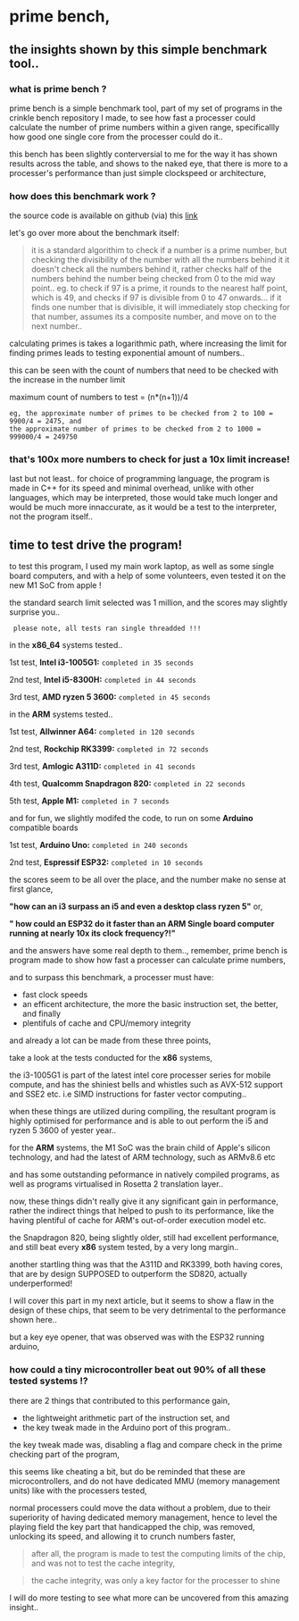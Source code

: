 # prime bench, 
## the insights shown by this simple benchmark tool..

### what is prime bench ?
prime bench is a simple benchmark tool, part of my set of programs in the crinkle bench repository I made, to see how fast a processer could calculate the number of prime numbers within a given range, 
specificallly how good one single core from the processer could do it..

this bench has been slightly conterversial to me for the way it has shown results across the table, 
and shows to the naked eye, that there is more to a processer's performance than just simple clockspeed or architecture,

### how does this benchmark work ?

the source code is available on github (via) this [link](https://github.com/ZephyrLabs/Crinkle-bench/prime_bench/)

let's go over more about the benchmark itself:
> it is a standard algorithim to check if a number is a prime number, but checking the divisibility of the number with all the numbers behind it
> it doesn't check all the numbers behind it, rather checks half of the numbers behind the number being checked from 0 to the mid way point..
> eg. to check if 97 is a prime, it rounds to the nearest half point, which is 49, and checks if 97 is divisible from 0 to 47 onwards...
> if it finds one number that is divisible, it will immediately stop checking for that number, assumes its a composite number, and move on to the next number..

calculating primes is takes a logarithmic path, where increasing the limit for finding primes leads to testing exponential amount of numbers..

this can be seen with the count of numbers that need to be checked with the increase in the number limit

maximum count of numbers to test = (n*(n+1))/4

```
eg, the approximate number of primes to be checked from 2 to 100 = 9900/4 = 2475, and 
the approximate number of primes to be checked from 2 to 1000 = 999000/4 = 249750
```

### that's 100x more numbers to check for just a 10x limit increase!


last but not least.. for choice of programming language, 
the program is made in C++ for its speed and minimal overhead,
unlike with other languages, which may be interpreted, 
those would take much longer and would be much more innaccurate, as it would be a test to the interpreter, not the program itself..

## time to test drive the program!

to test this program, I used my main work laptop, as well as some single board computers, and with a help of some volunteers, even tested it on the new M1 SoC from apple ! 

the standard search limit selected was 1 million,
and the scores may slightly surprise you.. 

``` please note, all tests ran single threadded !!!```

in the **x86_64** systems tested..

1st test, **Intel i3-1005G1:**
`completed in 35 seconds`

2nd test, **Intel i5-8300H:**
`completed in 44 seconds`

3rd test, **AMD ryzen 5 3600:**
`completed in 45 seconds`

in the **ARM** systems tested..

1st test, **Allwinner A64:**
`completed in 120 seconds`

2nd test, **Rockchip RK3399:**
`completed in 72 seconds`

3rd test, **Amlogic A311D:**
`completed in 41 seconds`

4th test, **Qualcomm Snapdragon 820:**
`completed in 22 seconds`

5th test, **Apple M1:**
`completed in 7 seconds`

and for fun, we slightly modifed the code, to run on some **Arduino** compatible boards

1st test, **Arduino Uno:** 
`completed in 240 seconds`

2nd test, **Espressif ESP32:**
`completed in 10 seconds`

the scores seem to be all over the place, and the number make no sense at first glance,

**"how can an i3 surpass an i5 and even a desktop class ryzen 5"** or, 

**" how could an ESP32 do it faster than an ARM Single board computer running at nearly 10x its clock frequency?!"**

and the answers have some real depth to them.., 
remember, prime bench is program made to show how fast a processer can calculate prime numbers, 

and to surpass this benchmark, a processer must have:
* fast clock speeds  
* an efficent architecture, the more the basic instruction set, the better, and finally
* plentifuls of cache and CPU/memory integrity

and already a lot can be made from these three points,

take a look at the tests conducted for the **x86** systems,

the i3-1005G1 is part of the latest intel core processer series for mobile compute, 
and has the shiniest bells and whistles such as AVX-512 support and SSE2 etc.
i.e SIMD instructions for faster vector computing..

when these things are utilized during compiling, the resultant program is highly optimised for performance and is able to out perform the i5 and ryzen 5 3600 of yester year..

for the **ARM** systems,
the M1 SoC was the brain child of Apple's silicon technology,
and had the latest of ARM technology, such as ARMv8.6 etc

and has some outstanding peformance in natively compiled programs, as well as programs virtualised in Rosetta 2 translation layer..

now, these things didn't really give it any significant gain in performance, rather the indirect things that helped to push to its performance, like the having plentiful of cache for ARM's out-of-order execution model etc.

the Snapdragon 820, being slightly older, still had excellent performance, and still beat every **x86** system tested, by a very long margin..

another startling thing was that the A311D and RK3399, both having cores, that are by design SUPPOSED to outperform the SD820, actually underperformed!

I will cover this part in my next article, but it seems to show a flaw in the design of these chips, that seem to be very detrimental to the performance shown here..

but a key eye opener, that was observed was with the ESP32 running arduino,
### how could a tiny microcontroller beat out 90% of all these tested systems !?

there are 2 things that contributed to this performance gain,
* the lightweight arithmetic part of the instruction set, and 
* the key tweak made in the Arduino port of this program..

the key tweak made was, disabling a flag and compare check in the prime checking part of the program, 

this seems like cheating a bit, 
but do be reminded that these are microcontrollers, and do not have dedicated MMU (memory management units) like with the processers tested,

normal processers could move the data without a problem, due to their superiority of having dedicated memory management, hence to level the playing field 
the key part that handicapped the chip, was removed, unlocking its speed, and allowing it to crunch numbers faster, 

> after all, the program is made to test the computing limits of the chip, and was not to test the cache integrity, 

> the cache integrity, was only a key factor for the processer to shine

I will do more testing to see what more can be uncovered from this amazing insight..
